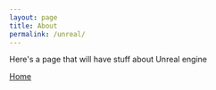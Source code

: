 ```yaml
---
layout: page
title: About
permalink: /unreal/
---
```


Here's a page that will have stuff about Unreal engine  

[Home](https://bart-olson.github.io/Portfolio/)